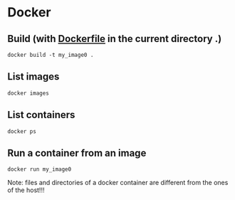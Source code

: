 # Docker

## Build (with [Dockerfile](https://github.com/tatpongkatanyukul/Learn/blob/main/docker/Dockerfile) in the current directory .)
```
docker build -t my_image0 .
```

## List images
```
docker images
```

## List containers
```
docker ps
```

## Run a container from an image
```
docker run my_image0
```

Note: files and directories of a docker container are different from the ones of the host!!!

